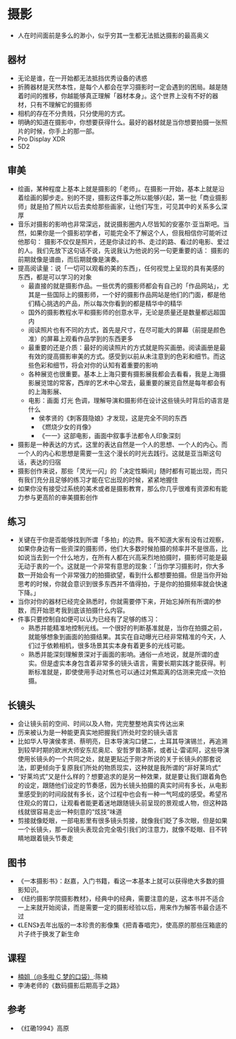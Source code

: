 # 摄影

* 人在时间面前是多么的渺小，似乎穷其一生都无法抵达摄影的最高奥义

## 器材

* 无论是谁，在一开始都无法抵挡优秀设备的诱惑
* 折腾器材是天然本性，是每个人都会在学习摄影时一定会遇到的困局。越是随着时间的推移，你越能够真正理解「器材本身」。这个世界上没有不好的器材，只有不理解它的摄影师
* 相机的存在不分贵贱，只分使用的方式。
* 明确的知道在摄影中，你想要获得什么。最好的器材就是当你想要拍摄一张照片的时候，你手上的那一部。
* Pro Display XDR
* 5D2

## 审美

* 绘画，某种程度上基本上就是摄影的「老师」。在摄影一开始，基本上就是沿着绘画的脚步走。别的不提，摄影这件事之所以能够兴起，第一批「商业摄影师」就是拍了照片以后去卖给那些画家，让他们写生，可见其中的关系多么深厚
* 音乐对摄影的影响也非常深远，就说摄影圈内人尽皆知的安塞尔·亚当斯吧。当然，如果你是一个摄影初学者，可能完全不了解这个人，但我相信你可能听过他那句： 摄影不仅仅是照片，还是你读过的书、走过的路、看过的电影、爱过的人。我们先放下这句话不说，先说我认为他说的另一句更重要的话： 摄影的前期就像是谱曲，而后期就像是演奏。
* 提高阅读量：说「一切可以观看的美的东西」，任何视觉上呈现的具有美感的东西，都是可以学习的对象
  - 最直接的就是摄影作品。一些优秀的摄影师都会有自己的「作品网站」，尤其是一些国际上的摄影师，一个好的摄影作品网站是他们的门面，都是他们精心挑选的产品，所以每次你看到的都是精华中的精华
  - 国外的摄影教程水平和摄影师的创意水平，无论是质量还是数量都远超国内
  - 阅读照片也有不同的方式，首先是尺寸，在尽可能大的屏幕（前提是颜色准）的屏幕上观看作品学到的东西更多
  - 最重要的还是介质：最好的阅读照片的方式就是购买画册。阅读画册是最有效的提高摄影审美的方式。感受到以前从未注意到的色彩和细节。而这些色彩和细节，将会对你的认知有着重要的影响
  - 各种展览也很重要。基本上上海只要有摄影展我都会去看看，我是上海摄影展览馆的常客，西岸的艺术中心常去，最重要的展览自然是每年都会有的上海影展、
  - 电影：画面 灯光 色调，理解导演和摄影师在设计这些镜头时背后的语言是什么
    + 侯孝贤的《刺客聂隐娘》才发现，这是完全不同的东西
    + 《燃烧少女的肖像》
    + 《一一》这部电影，画面中叙事手法都令人印象深刻
* 摄影是一种表达的方式，这里的表达自然是一个人的思想、一个人的内心。而一个人的内心和思想是需要一生这个漫长的时光去践行。这就是亚当斯这句话，表达的归宿
* 摄影创作来说，那些「灵光一闪」的「决定性瞬间」随时都有可能出现，而只有我们充分且足够的练习才能在它出现的时候，紧紧地握住
* 如果你没有接受过系统的美术或者是摄影教育，那么你几乎很难有资源和有能力参与更高阶的审美摄影创作

## 练习

* 关键在于你是否能够找到所谓「多拍」的边界。我不知道大家有没有过观察，如果你身边有一些资深的摄影师，他们大多数时候拍摄的频率并不是很高，比如说当去到一个什么地方，在所有人都在兴高采烈地拍摄时，摄影师可能是最无动于衷的一个。这就是一个非常有意思的现象：「当你学习摄影时，你大多数一开始会有一个非常强力的拍摄欲望，看到什么都想要拍摄。但是当你开始思考的时候，你就会意识到很多东西并不值得拍，于是你的拍摄频率就会快速下降。」
* 当你对你的器材已经完全熟悉时，你就需要停下来，开始忘掉所有所谓的参数，而开始思考我到底该拍摄什么内容。
* 件事只要控制自如便可以认为已经有了足够的练习：
  - 熟悉并能精准地控制光线。一个很好的判断基准就是，当你在拍摄之前，就能够想象到画面的拍摄结果。其实在自动曝光已经非常精准的今天，人们过于依赖相机，很多场景其实本身有着更多的光线可能。
  - 熟悉并能深刻理解景深对于画面的影响。通俗一点地说，就是所谓的虚实。但是虚实本身包含着非常多的镜头语言，需要长期实践才能获得。判断标准就是，即使使用手动对焦也可以通过对焦距离的估测来完成一次拍摄。

## 长镜头

* 会让镜头前的空间、时间以及人物，完完整整地真实传达出来
* 历来被认为是一种能更真实地把握我们所处时空的镜头语言
* 比如华人导演侯孝贤、蔡明亮，日本导演沟口健二，土耳其导演锡兰，再追溯到较早时期的欧洲大师安东尼奥尼、安哲罗普洛斯，或者让·雷诺阿，这些导演使用长镜头的一个共同之处，就是更贴近于刚才所说的关于长镜头的那套说法，即更倾向于复原我们所处的物质现实，这种就是我所谓的“非好莱坞式”
* “好莱坞式”又是什么样的？想要追求的是另一种效果，就是要让我们跟着角色的设定，跟随他们设定的节奏感，因为长镜头拍摄的真实时间有多长，从电影里感受到的时间段就有多长，这个过程中也会有一种一气呵成的感受。希望吊住观众的胃口，让观看者能更着迷地跟随镜头前呈现的景观或人物，但这种路线就很容易走出一种刻意的“炫技”味道
* 剪接就像眨眼，一部电影里有很多镜头剪接，就像我们眨了多次眼，但是如果一个长镜头，那一段镜头表现会完全吸引我们的注意力，就像不眨眼、目不转睛地跟着镜头节奏走

## 图书

* 《一本摄影书》：赵嘉，入门书籍，看这一本基本上就可以获得绝大多数的摄影知识。
* 《纽约摄影学院摄影教材》，经典中的经典，需要注意的是，这本书并不适合一上来就开始阅读，而是需要一定的摄影经验以后，用来作为解答书最合适不过
* 《LENS》去年出版的一本珍贵的影像集《把青春唱完》，使高原的那些压箱底的片子终于换发了新生命

## 课程

* [楠姐（@多啦 C 梦的口袋）](https://weibo.com/nanc1):陈楠
* 李涛老师的《数码摄影后期高手之路》

## 参考

* 《红磡1994》高原
